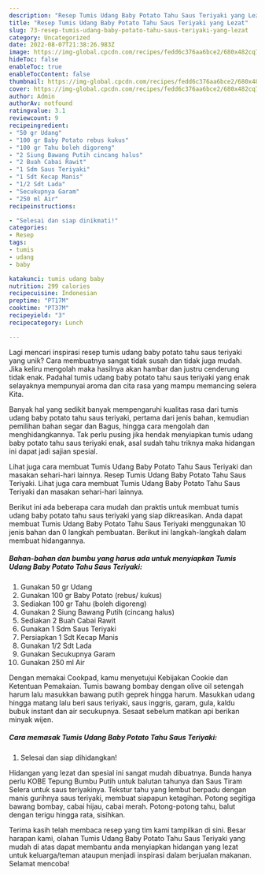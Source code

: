 ```yaml
---
description: "Resep Tumis Udang Baby Potato Tahu Saus Teriyaki yang Lezat"
title: "Resep Tumis Udang Baby Potato Tahu Saus Teriyaki yang Lezat"
slug: 73-resep-tumis-udang-baby-potato-tahu-saus-teriyaki-yang-lezat
category: Uncategorized
date: 2022-08-07T21:38:26.983Z
image: https://img-global.cpcdn.com/recipes/fedd6c376aa6bce2/680x482cq70/tumis-udang-baby-potato-tahu-saus-teriyaki-foto-resep-utama.jpg
hideToc: false
enableToc: true
enableTocContent: false
thumbnail: https://img-global.cpcdn.com/recipes/fedd6c376aa6bce2/680x482cq70/tumis-udang-baby-potato-tahu-saus-teriyaki-foto-resep-utama.jpg
cover: https://img-global.cpcdn.com/recipes/fedd6c376aa6bce2/680x482cq70/tumis-udang-baby-potato-tahu-saus-teriyaki-foto-resep-utama.jpg
author: Admin
authorAv: notfound
ratingvalue: 3.1
reviewcount: 9
recipeingredient:
- "50 gr Udang"
- "100 gr Baby Potato rebus kukus"
- "100 gr Tahu boleh digoreng"
- "2 Siung Bawang Putih cincang halus"
- "2 Buah Cabai Rawit"
- "1 Sdm Saus Teriyaki"
- "1 Sdt Kecap Manis"
- "1/2 Sdt Lada"
- "Secukupnya Garam"
- "250 ml Air"
recipeinstructions:

- "Selesai dan siap dinikmati!"
categories:
- Resep
tags:
- tumis
- udang
- baby

katakunci: tumis udang baby 
nutrition: 299 calories
recipecuisine: Indonesian
preptime: "PT17M"
cooktime: "PT37M"
recipeyield: "3"
recipecategory: Lunch

---
```





Lagi mencari inspirasi resep tumis udang baby potato tahu saus teriyaki yang unik? Cara membuatnya sangat tidak susah dan tidak juga mudah. Jika keliru mengolah maka hasilnya akan hambar dan justru cenderung tidak enak. Padahal tumis udang baby potato tahu saus teriyaki yang enak selayaknya mempunyai aroma dan cita rasa yang mampu memancing selera Kita.





Banyak hal yang sedikit banyak mempengaruhi kualitas rasa dari tumis udang baby potato tahu saus teriyaki, pertama dari jenis bahan, kemudian pemilihan bahan segar dan Bagus, hingga cara mengolah dan menghidangkannya. Tak perlu pusing jika hendak menyiapkan tumis udang baby potato tahu saus teriyaki enak,      asal sudah tahu triknya maka hidangan ini dapat jadi sajian spesial.














Lihat juga cara membuat Tumis Udang Baby Potato Tahu Saus Teriyaki dan masakan sehari-hari lainnya. Resep Tumis Udang Baby Potato Tahu Saus Teriyaki. Lihat juga cara membuat Tumis Udang Baby Potato Tahu Saus Teriyaki dan masakan sehari-hari lainnya.






Berikut ini ada beberapa cara mudah dan praktis untuk membuat tumis udang baby potato tahu saus teriyaki yang siap dikreasikan. Anda dapat membuat Tumis Udang Baby Potato Tahu Saus Teriyaki menggunakan 10 jenis bahan dan 0 langkah pembuatan. Berikut ini langkah-langkah dalam membuat hidangannya.

<!--inarticleads1-->

##### Bahan-bahan dan bumbu yang harus ada untuk menyiapkan Tumis Udang Baby Potato Tahu Saus Teriyaki:

1. Gunakan 50 gr Udang
1. Gunakan 100 gr Baby Potato (rebus/ kukus)
1. Sediakan 100 gr Tahu (boleh digoreng)
1. Gunakan 2 Siung Bawang Putih (cincang halus)
1. Sediakan 2 Buah Cabai Rawit
1. Gunakan 1 Sdm Saus Teriyaki
1. Persiapkan 1 Sdt Kecap Manis
1. Gunakan 1/2 Sdt Lada
1. Gunakan Secukupnya Garam
1. Gunakan 250 ml Air


Dengan memakai Cookpad, kamu menyetujui Kebijakan Cookie dan Ketentuan Pemakaian. Tumis bawang bombay dengan olive oil setengah harum lalu masukkan bawang putih geprek hingga harum. Masukkan udang hingga matang lalu beri saus teriyaki, saus inggris, garam, gula, kaldu bubuk instant dan air secukupnya. Sesaat sebelum matikan api berikan minyak wijen. 

<!--inarticleads2-->

##### Cara memasak Tumis Udang Baby Potato Tahu Saus Teriyaki:


1. Selesai dan siap dihidangkan!

Hidangan yang lezat dan spesial ini sangat mudah dibuatnya. Bunda hanya perlu KOBE Tepung Bumbu Putih untuk balutan tahunya dan Saus Tiram Selera untuk saus teriyakinya. Tekstur tahu yang lembut berpadu dengan manis gurihnya saus teriyaki, membuat siapapun ketagihan. Potong segitiga bawang bombay, cabai hijau, cabai merah. Potong-potong tahu, balut dengan terigu hingga rata, sisihkan. 

Terima kasih telah membaca resep yang tim kami tampilkan di sini. Besar harapan kami, olahan Tumis Udang Baby Potato Tahu Saus Teriyaki yang mudah di atas dapat membantu anda menyiapkan hidangan yang lezat untuk keluarga/teman ataupun menjadi inspirasi dalam berjualan makanan. Selamat mencoba!
